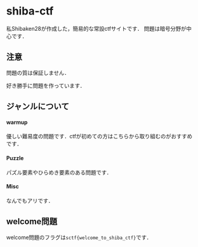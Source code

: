 # shiba-ctf
私Shibaken28が作成した，簡易的な常設ctfサイトです．
問題は暗号分野が中心です．

## 注意
問題の質は保証しません．

好き勝手に問題を作っています．

## ジャンルについて
#### warmup
優しい難易度の問題です．ctfが初めての方はこちらから取り組むのがおすすめです．
#### Puzzle
パズル要素やひらめき要素のある問題です．
#### Misc
なんでもアリです．

## welcome問題
welcome問題のフラグは`sctf{welcome_to_shiba_ctf}`です．

